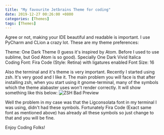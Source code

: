 ```yaml
---
title: "My favourite Jetbrains Theme for coding"
date: 2019-12-27 00:26:00 +0800
categories: [Themes]
tags: [Themes]
---
```


Agree or not, making your IDE beautiful and readable is important. I use PyCharm and CLion a crazy lot. These are my theme preferences:

Theme: One Dark Theme (I guess it's inspired by Atom. Before I used to use sublime, but God Atom is so good). Specially One Dark Vivid Italica  
Coding Font: Fira Code (Style: Retina) with ligatures enabled
Font Size: 16  

Also the terminal and it's theme is very important. Recently I started using zsh. It's very good and I like it. The main problem you will face is that after installing zsh, when you start using it gnome-terminal, many of the symbols which the theme alabaster uses won't render correctly. It will show something like this below:
![ZSH Bad Preview](../images/fav_jetbrains_theme/zsh_bad_preview.png)

Well the problem in my case was that the Ligconsolata font in my terminal I was using, didn't had these symbols. Fortunately Fira Code (Exact same font as mentioned above) has already all these symbols so just change to that and you will be fine.

Enjoy Coding Folks!
